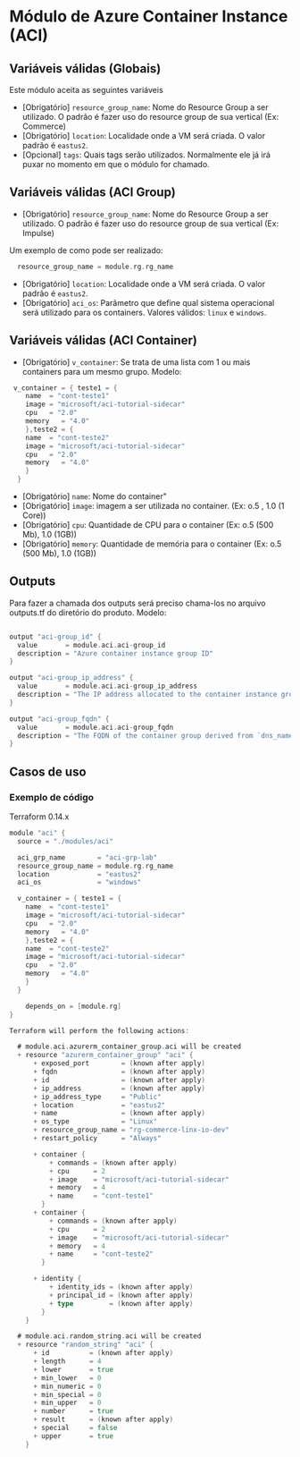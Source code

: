 # Módulo de Azure Container Instance (ACI)
## Variáveis válidas (Globais)
Este módulo aceita as seguintes variáveis
* [Obrigatório] `resource_group_name`: Nome do Resource Group a ser utilizado. O padrão é fazer uso do resource group de sua vertical (Ex: Commerce)
* [Obrigatório] `location`: Localidade onde a VM será criada. O valor padrão é `eastus2`.
* [Opcional] `tags`: Quais tags serão utilizados. Normalmente ele já irá puxar no momento em que o módulo for chamado.

## Variáveis válidas (ACI Group)
* [Obrigatório] `resource_group_name`: Nome do Resource Group a ser utilizado. O padrão é fazer uso do resource group de sua vertical (Ex: Impulse)

Um exemplo de como pode ser realizado:
``` Go
  resource_group_name = module.rg.rg_name
```
* [Obrigatório] `location`: Localidade onde a VM será criada. O valor padrão é `eastus2`.
* [Obrigatório] `aci_os`: Parâmetro que define qual sistema operacional será utilizado para os containers. Valores válidos: `linux` e `windows`.


## Variáveis válidas (ACI Container)

* [Obrigatório] `v_container`: Se trata de uma lista com 1 ou mais containers para um mesmo grupo.
Modelo:
``` Go
 v_container = { teste1 = {
    name  = "cont-teste1"
    image = "microsoft/aci-tutorial-sidecar"
    cpu   = "2.0"
    memory   = "4.0"
    },teste2 = {
    name  = "cont-teste2"
    image = "microsoft/aci-tutorial-sidecar"
    cpu   = "2.0"
    memory   = "4.0"
    }
  }
```
* [Obrigatório] `name`: Nome do container"
* [Obrigatório] `image`: imagem a ser utilizada no container. (Ex: o.5 , 1.0 (1 Core))
* [Obrigatório] `cpu`: Quantidade de CPU para o container (Ex: o.5 (500 Mb), 1.0 (1GB))
* [Obrigatório] `memory`: Quantidade de memória para o container (Ex: o.5 (500 Mb), 1.0 (1GB)) 



## Outputs

Para fazer a chamada dos outputs será preciso chama-los no arquivo outputs.tf do diretório do produto.
Modelo:
``` Go

output "aci-group_id" {
  value       = module.aci.aci-group_id
  description = "Azure container instance group ID"
}

output "aci-group_ip_address" {
  value       = module.aci.aci-group_ip_address
  description = "The IP address allocated to the container instance group."
}

output "aci-group_fqdn" {
  value       = module.aci.aci-group_fqdn
  description = "The FQDN of the container group derived from `dns_name_label`."
}

```
## Casos de uso
### Exemplo de código
Terraform 0.14.x
``` Go
module "aci" {
  source = "./modules/aci"

  aci_grp_name        = "aci-grp-lab"
  resource_group_name = module.rg.rg_name
  location            = "eastus2"
  aci_os              = "windows"

  v_container = { teste1 = {
    name  = "cont-teste1"
    image = "microsoft/aci-tutorial-sidecar"
    cpu   = "2.0"
    memory   = "4.0"
    },teste2 = {
    name  = "cont-teste2"
    image = "microsoft/aci-tutorial-sidecar"
    cpu   = "2.0"
    memory   = "4.0"
    }
  }

    depends_on = [module.rg]
}
```

``` Go
Terraform will perform the following actions:

  # module.aci.azurerm_container_group.aci will be created
  + resource "azurerm_container_group" "aci" {
      + exposed_port        = (known after apply)
      + fqdn                = (known after apply)
      + id                  = (known after apply)
      + ip_address          = (known after apply)
      + ip_address_type     = "Public"
      + location            = "eastus2"
      + name                = (known after apply)
      + os_type             = "Linux"
      + resource_group_name = "rg-commerce-linx-io-dev"
      + restart_policy      = "Always"

      + container {
          + commands = (known after apply)
          + cpu      = 2
          + image    = "microsoft/aci-tutorial-sidecar"
          + memory   = 4
          + name     = "cont-teste1"
        }
      + container {
          + commands = (known after apply)
          + cpu      = 2
          + image    = "microsoft/aci-tutorial-sidecar"
          + memory   = 4
          + name     = "cont-teste2"
        }

      + identity {
          + identity_ids = (known after apply)
          + principal_id = (known after apply)
          + type         = (known after apply)
        }
    }

  # module.aci.random_string.aci will be created
  + resource "random_string" "aci" {
      + id          = (known after apply)
      + length      = 4
      + lower       = true
      + min_lower   = 0
      + min_numeric = 0
      + min_special = 0
      + min_upper   = 0
      + number      = true
      + result      = (known after apply)
      + special     = false
      + upper       = true
    }

```
